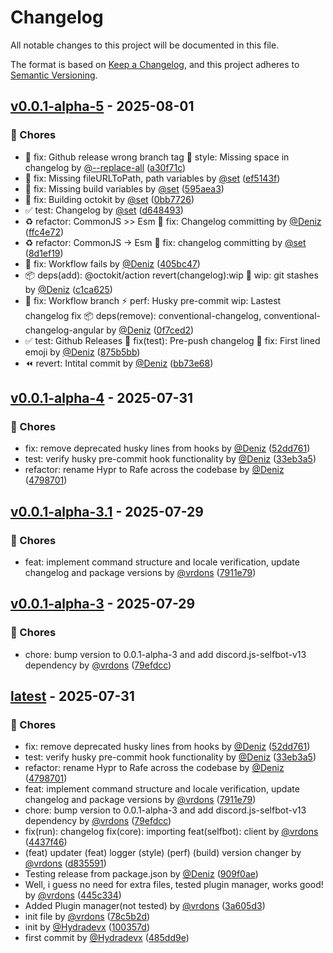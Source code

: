 # Changelog

All notable changes to this project will be documented in this file.

The format is based on [Keep a Changelog](https://keepachangelog.com/en/1.0.0/),
and this project adheres to [Semantic Versioning](https://semver.org/spec/v2.0.0.html).

## [v0.0.1-alpha-5](https://github.com/Hydrion-Team/Rafe/compare/v0.0.1-alpha-4...v0.0.1-alpha-5) - 2025-08-01

### 🔧 Chores

- 🐛 fix: Github release wrong branch tag 💄 style: Missing space in changelog by [@--replace-all](https://github.com/--replace-all) ([a30f71c](https://github.com/Hydrion-Team/Rafe/commit/a30f71ccd489b2a865feb60c3983295cd7a2ce6c))
- 🐛 fix: Missing fileURLToPath, path variables by [@set](https://github.com/set) ([ef5143f](https://github.com/Hydrion-Team/Rafe/commit/ef5143ff8962707bfccf9b2af9ee10f273c73287))
- 🐛 fix: Missing build variables by [@set](https://github.com/set) ([595aea3](https://github.com/Hydrion-Team/Rafe/commit/595aea380dba4bf1836589615c64e067e3de0f58))
- 🐛 fix: Building octokit by [@set](https://github.com/set) ([0bb7726](https://github.com/Hydrion-Team/Rafe/commit/0bb7726a84a220cd6f01406b0dbf105d44930915))
- ✅  test: Changelog by [@set](https://github.com/set) ([d648493](https://github.com/Hydrion-Team/Rafe/commit/d6484938d08272c4eb6dc5b38d432e13f45caee4))
- ♻️ refactor: CommonJS >> Esm 🐛 fix: Changelog committing by [@Deniz](https://github.com/Deniz) ([ffc4e72](https://github.com/Hydrion-Team/Rafe/commit/ffc4e7252c8e60b991745daac97dc31b6e413874))
- ♻️ refactor: CommonJS -> Esm 🐛 fix: changelog committing by [@set](https://github.com/set) ([8d1ef19](https://github.com/Hydrion-Team/Rafe/commit/8d1ef192aafdcc00f92f0e7a149561676dbe1340))
- 🐛 fix: Workflow fails by [@Deniz](https://github.com/Deniz) ([405bc47](https://github.com/Hydrion-Team/Rafe/commit/405bc47716a47a10c8b3ff1ccf749d596763f80c))
- 📦 deps(add): @octokit/action revert(changelog):wip 🚧 wip: git stashes by [@Deniz](https://github.com/Deniz) ([c1ca625](https://github.com/Hydrion-Team/Rafe/commit/c1ca6256a3a95b936f41fb676d5e8e5a9b6b6898))
- 🐛 fix: Workflow branch ⚡  perf: Husky pre-commit wip: Lastest changelog fix 📦 deps(remove): conventional-changelog, conventional-changelog-angular by [@Deniz](https://github.com/Deniz) ([0f7ced2](https://github.com/Hydrion-Team/Rafe/commit/0f7ced2c4b5e01de097e9c008af8f7cd60d54aa4))
- ✅  test: Github Releases 🐛 fix(test): Pre-push changelog 🐛 fix: First lined emoji by [@Deniz](https://github.com/Deniz) ([875b5bb](https://github.com/Hydrion-Team/Rafe/commit/875b5bb9e795faa76485cde4b6f48dd882a0c339))
- ⏪ revert: Intital commit by [@Deniz](https://github.com/Deniz) ([bb73e68](https://github.com/Hydrion-Team/Rafe/commit/bb73e6846a978d37abf388fbe9333e4c84064d6c))

## [v0.0.1-alpha-4](https://github.com/Hydrion-Team/Rafe/compare/v0.0.1-alpha-3.1...v0.0.1-alpha-4) - 2025-07-31

### 🔧 Chores

- fix: remove deprecated husky lines from hooks by [@Deniz](https://github.com/Deniz) ([52dd761](https://github.com/Hydrion-Team/Rafe/commit/52dd761ae601760633cd5299b2d56da042d22672))
- test: verify husky pre-commit hook functionality by [@Deniz](https://github.com/Deniz) ([33eb3a5](https://github.com/Hydrion-Team/Rafe/commit/33eb3a5043a24a6c7a339fdf4e1c35364ab96665))
- refactor: rename Hypr to Rafe across the codebase by [@Deniz](https://github.com/Deniz) ([4798701](https://github.com/Hydrion-Team/Rafe/commit/479870167b511c0c94f6c32d76a38f149d6a3912))

## [v0.0.1-alpha-3.1](https://github.com/Hydrion-Team/Rafe/compare/v0.0.1-alpha-3...v0.0.1-alpha-3.1) - 2025-07-29

### 🔧 Chores

- feat: implement command structure and locale verification, update changelog and package versions by [@vrdons](https://github.com/vrdons) ([7911e79](https://github.com/Hydrion-Team/Rafe/commit/7911e7946f23a283d2513106bb0f983ef8a3bff0))

## [v0.0.1-alpha-3](https://github.com/Hydrion-Team/Rafe/compare/v0.0.1-alpha-2...v0.0.1-alpha-3) - 2025-07-29

### 🔧 Chores

- chore: bump version to 0.0.1-alpha-3 and add discord.js-selfbot-v13 dependency by [@vrdons](https://github.com/vrdons) ([79efdcc](https://github.com/Hydrion-Team/Rafe/commit/79efdccc28513c8e0d931995e1283979b28bfa64))

## [latest](https://github.com/Hydrion-Team/Rafe/releases/tag/latest) - 2025-07-31

### 🔧 Chores

- fix: remove deprecated husky lines from hooks by [@Deniz](https://github.com/Deniz) ([52dd761](https://github.com/Hydrion-Team/Rafe/commit/52dd761ae601760633cd5299b2d56da042d22672))
- test: verify husky pre-commit hook functionality by [@Deniz](https://github.com/Deniz) ([33eb3a5](https://github.com/Hydrion-Team/Rafe/commit/33eb3a5043a24a6c7a339fdf4e1c35364ab96665))
- refactor: rename Hypr to Rafe across the codebase by [@Deniz](https://github.com/Deniz) ([4798701](https://github.com/Hydrion-Team/Rafe/commit/479870167b511c0c94f6c32d76a38f149d6a3912))
- feat: implement command structure and locale verification, update changelog and package versions by [@vrdons](https://github.com/vrdons) ([7911e79](https://github.com/Hydrion-Team/Rafe/commit/7911e7946f23a283d2513106bb0f983ef8a3bff0))
- chore: bump version to 0.0.1-alpha-3 and add discord.js-selfbot-v13 dependency by [@vrdons](https://github.com/vrdons) ([79efdcc](https://github.com/Hydrion-Team/Rafe/commit/79efdccc28513c8e0d931995e1283979b28bfa64))
- fix(run): changelog fix(core): importing feat(selfbot): client by [@vrdons](https://github.com/vrdons) ([4437f46](https://github.com/Hydrion-Team/Rafe/commit/4437f46e63456084ed1d57996e4a5f20b54306d7))
- (feat) updater (feat) logger (style) (perf) (build) version changer by [@vrdons](https://github.com/vrdons) ([d835591](https://github.com/Hydrion-Team/Rafe/commit/d8355919ac681eb28d2f8225f3c17871e93d73f1))
- Testing release from package.json by [@Deniz](https://github.com/Deniz) ([909f0ae](https://github.com/Hydrion-Team/Rafe/commit/909f0aed462601c59b265f5b9f0ff5167f8e770b))
- Well, i guess no need for extra files, tested plugin manager, works good! by [@vrdons](https://github.com/vrdons) ([445c334](https://github.com/Hydrion-Team/Rafe/commit/445c334df4f47559b5b64273188d785755d18a47))
- Added Plugin manager(not tested) by [@vrdons](https://github.com/vrdons) ([3a605d3](https://github.com/Hydrion-Team/Rafe/commit/3a605d3dda1b3d7430a61c8650e30c11d3cef0e5))
- init file by [@vrdons](https://github.com/vrdons) ([78c5b2d](https://github.com/Hydrion-Team/Rafe/commit/78c5b2d56f9b1a8179b93d86577ff99d8b7c93d2))
- init by [@Hydradevx](https://github.com/Hydradevx) ([100357d](https://github.com/Hydrion-Team/Rafe/commit/100357df160bb0002a005c6bc04ebb80667356e9))
- first commit by [@Hydradevx](https://github.com/Hydradevx) ([485dd9e](https://github.com/Hydrion-Team/Rafe/commit/485dd9e65eabed94f12c15c764f9e10b7b094168))


